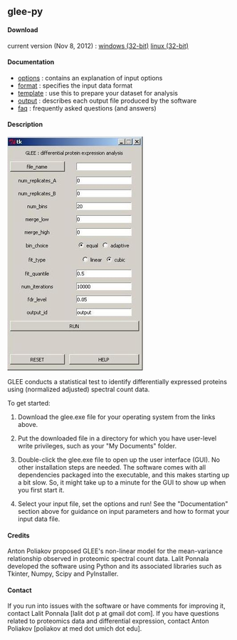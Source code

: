 ## glee-py

#### Download

current version (Nov 8, 2012) : [windows (32-bit)](https://docs.google.com/open?id=0B8KLKywXy-wKbk9TLWdCOXMxV2c) [linux (32-bit)](https://docs.google.com/open?id=0B8KLKywXy-wKSDNoM1NrRXg4dzg)


#### Documentation

- [options](docs/options.html) : contains an explanation of input options
- [format](docs/format.html) : specifies the input data format
- [template](files/template.xls) : use this to prepare your dataset for analysis
- [output](docs/output.html) : describes each output file produced by the software
- [faq](docs/faq.html) : frequently asked questions (and answers)


#### Description


![ ](files/glee_gui.jpg)

GLEE conducts a statistical test to identify differentially expressed proteins using (normalized adjusted) spectral count data. 
 
To get started:

1. Download the glee.exe file for your operating system from the links above. 

2. Put the downloaded file in a directory for which you have user-level write privileges, such as your "My Documents" folder.

3. Double-click the glee.exe file to open up the user interface (GUI). No other installation steps are needed. The software comes with all dependencies packaged into the executable, and this makes starting up a bit slow. So, it might take up to a minute for the GUI to show up when you first start it. 

4. Select your input file, set the options and run!  See the "Documentation" section above for guidance on input parameters and how to format your input data file.


#### Credits

Anton Poliakov proposed GLEE's non-linear model for the mean-variance relationship observed in proteomic spectral count data. Lalit Ponnala developed the software using Python and its associated libraries such as Tkinter, Numpy, Scipy and PyInstaller.


#### Contact

If you run into issues with the software or have comments for improving it, contact Lalit Ponnala [lalit dot p at gmail dot com]. 
If you have questions related to proteomics data and differential expression, contact Anton Poliakov [poliakov at med dot umich dot edu]. 
